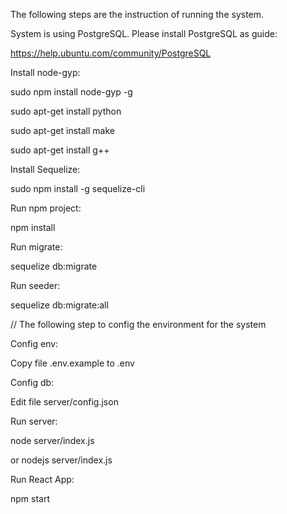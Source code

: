 The following steps are the instruction of running the system.


System is using PostgreSQL. Please install PostgreSQL as guide:


https://help.ubuntu.com/community/PostgreSQL


Install node-gyp:

sudo npm install node-gyp -g

sudo apt-get install python

sudo apt-get install make

sudo apt-get install g++


Install Sequelize:

sudo npm install -g sequelize-cli


Run npm project:

npm install


Run migrate:

sequelize db:migrate

Run seeder:

sequelize db:migrate:all


// The following step to config the environment for the system

Config env:

Copy file .env.example to .env

Config db:

Edit file server/config.json


Run server:

node server/index.js

or nodejs server/index.js


Run React App:

npm start







